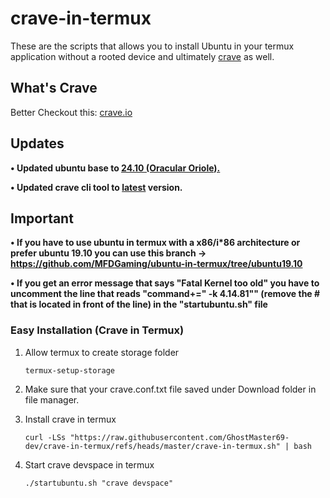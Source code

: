 # crave-in-termux

These are the scripts that allows you to install Ubuntu in your termux application without a rooted device and ultimately [crave](https://github.com/accupara/crave) as well.

## What's Crave

Better Checkout this: [crave.io](https://crave.io)

## Updates

**• Updated ubuntu base to [24.10 (Oracular Oriole).](https://cdimage.ubuntu.com/ubuntu-base/releases/24.10/release)**

**• Updated crave cli tool to [latest](https://github.com/accupara/crave/releases) version.**

## Important

**• If you have to use ubuntu in termux with a x86/i\*86 architecture or prefer ubuntu 19.10 you can use this branch -> https://github.com/MFDGaming/ubuntu-in-termux/tree/ubuntu19.10**

**• If you get an error message that says "Fatal Kernel too old" you have to uncomment the line that reads "command+=" -k 4.14.81"" (remove the # that is located in front of the line) in the "startubuntu.sh" file**

### Easy Installation (Crave in Termux)

1. Allow termux to create storage folder

   ```termux-setup-storage```

2. Make sure that your crave.conf.txt file saved under Download folder in file manager.

3. Install crave in termux

   ```curl -LSs "https://raw.githubusercontent.com/GhostMaster69-dev/crave-in-termux/refs/heads/master/crave-in-termux.sh" | bash```

4. Start crave devspace in termux

   ```./startubuntu.sh "crave devspace"```

